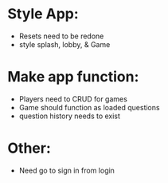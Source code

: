 # Style App:
- Resets need to be redone
- style splash, lobby, & Game

# Make app function:
- Players need to CRUD for games
- Game should function as loaded questions
- question history needs to exist

# Other:
- Need go to sign in from login


